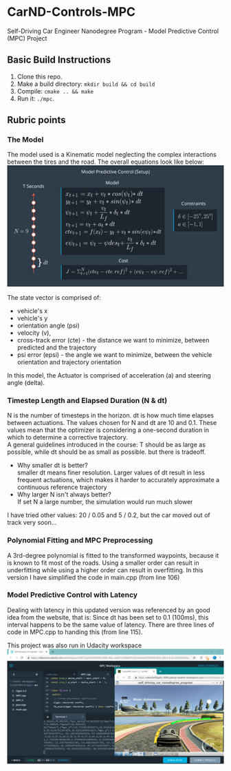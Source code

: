 # CarND-Controls-MPC
Self-Driving Car Engineer Nanodegree Program - Model Predictive Control (MPC) Project

## Basic Build Instructions

1. Clone this repo.
2. Make a build directory: `mkdir build && cd build`
3. Compile: `cmake .. && make`
4. Run it: `./mpc`.

## Rubric points
### The Model
The model used is a Kinematic model neglecting the complex interactions between the tires and the road. The overall equations look like below:  
<img src="image/mpc.JPG" width="800">  

The state vector is comprised of: 
* vehicle's x
* vehicle's y 
* orientation angle (psi) 
* velocity (v), 
* cross-track error (cte) - the distance we want to minimize, between predicted and the trajectory
* psi error (epsi) - the angle we want to minimize, between the vehicle orientation and trajectory orientation  

In this model, the Actuator is comprised of acceleration (a) and steering angle (delta). 

### Timestep Length and Elapsed Duration (N & dt)
N is the number of timesteps in the horizon. dt is how much time elapses between actuations. The values chosen for N and dt are 10 and 0.1. These values mean that the optimizer is considering a one-second duration in which to determine a corrective trajectory.   
A general guidelines introduced in the course: T should be as large as possible, while dt should be as small as possible. but there is tradeoff. 
* Why smaller dt is better?   
smaller dt means finer resolution. Larger values of dt result in less frequent actuations, which makes it harder to accurately approximate a continuous reference trajectory
* Why larger N isn't always better?   
If set N a large number, the simulation would run much slower  

I have tried other values: 20 / 0.05 and 5 / 0.2, but the car moved out of track very soon…

### Polynomial Fitting and MPC Preprocessing
A 3rd-degree polynomial is fitted to the transformed waypoints, because it is known to fit most of the roads. Using a smaller order can result in underfitting while using a higher order can result in overfitting.
In this version I have simplified the code in main.cpp (from line 106)

### Model Predictive Control with Latency
Dealing with latency in this updated version was referenced by an good idea from the website, that is: 
Since dt has been set to 0.1 (100ms), this interval happens to be the same value of latency. There are three lines of code in MPC.cpp to handing this (from line 115). 


This project was also run in Udacity workspace    
<img src="image/simulator.JPG" width="800">  

